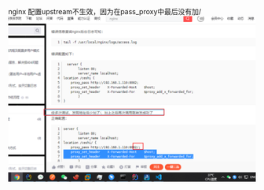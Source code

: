 


nginx 配置upstream不生效，因为在pass_proxy中最后没有加/
![image-20210326165753654](nginx.assets/image-20210326165753654.png)





